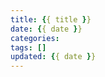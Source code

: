 ```yaml
---
title: {{ title }}
date: {{ date }}
categories: 
tags: []
updated: {{ date }}
---
```



<!-- more -->